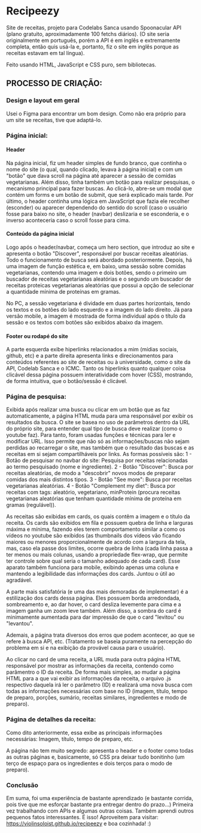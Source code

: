 # Recipeezy
Site de receitas, projeto para Codelabs Sanca usando Spoonacular API (plano gratuito, aproximadamente 100 fetchs diários).
(O site seria originalmente em português, porém a API é em inglês e extremamente completa, então quis usá-la e, portanto, fiz o site em inglês porque as receitas estavam em tal língua).  

Feito usando HTML, JavaScript e CSS puro, sem bibliotecas.

## PROCESSO DE CRIAÇÃO:

### Design e layout em geral
Usei o Figma para encontrar um bom design. Como não era próprio para um site se receitas, tive que adaptá-lo.

### Página inicial:

#### Header
Na página inicial, fiz um header simples de fundo branco, que continha o nome do site (o qual, quando clicado, levava à página inicial) e com um "botão" que dava scroll na página até aparecer a sessão de comidas vegetarianas. Além disso, tinha também um botão para realizar pesquisas, o mecanismo principal para fazer buscas. Ao clicá-lo, abre-se um modal que contém um forms e um botão de submit, que será explicado mais tarde.
Por último, o header continha uma lógica em JavaScript que fazia ele recolher (esconder) ou aparecer dependendo do sentido do scroll (caso o usuário fosse para baixo no site, o header (navbar) deslizaria e se esconderia, e o inverso aconteceria caso o scroll fosse para cima.

#### Conteúdo da página inicial
Logo após o header/navbar, começa um hero section, que introduz ao site e apresenta o botão "Discover", responsável por buscar receitas aleatórias. Todo o funcionamento de busca será abordado posteriormente. Depois, há uma imagem de função estética e, em baixo, uma sessão sobre comidas vegetarianas, contendo uma imagem e dois botões, sendo o primeiro um buscador de receitas vegetarianas aleatórias e o segundo um buscador de receitas proteicas vegetarianas aleatórias que possui a opção de selecionar a quantidade mínima de proteínas em gramas.

No PC, a sessão vegetariana é dividade em duas partes horizontais, tendo os textos e os botões do lado esquerdo e a imagem do lado direito. Já para versão mobile, a imagem é mostrada de forma individual após o título da sessão e os textos com botões são exibidos abaixo da imagem. 

#### Footer ou rodapé do site
A parte esquerda exibe hiperlinks relacionados a mim (mídias sociais, github, etc) e a parte direita apresenta links e direcionamentos para conteúdos referentes ao site de receitas ou à universidade, como o site da API, Codelab Sanca e o ICMC.
Tanto os hiperlinks quanto qualquer coisa clicável dessa página possuem interatividade com hover (CSS), mostrando, de forma intuitiva, que o botão/sessão é clicável.


### Página de pesquisa:
Exibida após realizar uma busca ou clicar em um botão que as faz automaticamente, a página HTML muda para uma responsável por exibir os resultados da busca.
O site se basea no uso de parâmetros dentro da URL do próprio site, para entender qual tipo de busca deve realizar (como o youtube faz). Para tanto, foram usadas funções e técnicas para ler e modificar URL. Isso permite que não só as informações/buscas não sejam perdidas ao recarregar o site, mas também que o resultado das buscas e as receitas em si sejam compartilháveis por links.
As formas possíveis são:
  1 - Botão de pesquisar no navbar do site:
  Pesquisa por receitas relacionadas ao termo pesquisado (nome e ingrediente).
  2 - Botão "Discover":
  Busca por receitas aleatórias, de modo a "descobrir" novos modos de preparar comidas dos mais distintos tipos.
  3 - Botão "See more":
  Busca por receitas vegetarianas aleatórias.
  4 - Botão "Complement my diet":
  Busca por receitas com tags: aleatório, vegetariano, minProtein (procura receitas vegetarianas aleatórias que tenham quantidade mínima de proteína em gramas (regulável)).

As receitas são exibidas em cards, os quais contêm a imagem e o título da receita. Os cards são exibidos em fila e possuem quebra de linha e larguras máxima e mínima, fazendo eles terem comportamento similar a como os vídeos no youtube são exibidos (as thumbnails dos vídeos vão ficando maiores ou menores proporcionalmente de acordo com a largura da tela, mas, caso ela passe dos limites, ocorre quebra de linha (cada linha passa a ter menos ou mais colunas, usando a propriedade flex-wrap, que permite ter controle sobre qual seria o tamanho adequado de cada card).
Esse aparato também funciona para mobile, exibindo apenas uma coluna e mantendo a legibilidade das informações dos cards. Juntou o útil ao agradável.

A parte mais satisfatória (e uma das mais demoradas de implementar) é a estilização dos cards dessa página.
Eles possuem borda arredondada, sombreamento e, ao dar hover, o card desliza levemente para cima e a imagem ganha um zoom leve também. Além disso, a sombra do card é minimamente aumentada para dar impressão de que o card "levitou" ou "levantou".

Ademais, a página trata diversos dos erros que podem acontecer, ao que se refere à busca API, etc.
(Tratamento se baseia puramente na percepção do problema em si e na exibição da provável causa para o usuário).

Ao clicar no card de uma receita, a URL muda para outra página HTML responsável por mostrar as informações da receita, contendo como parâmentro o ID da receita. De forma mais simples, ao mudar a página HTML para a que vai exibir as informações da receita, o arquivo .js respectivo daquela irá ler o parâmetro (ID) e realizará uma nova busca com todas as informações necessárias com base no ID (imagem, título, tempo de preparo, porções, sumário, receitas similares, ingredientes e modo de preparo).

### Página de detalhes da receita:
Como dito anteriormente, essa exibe as principais informações necessárias: Imagem, título, tempo de preparo, etc.

A página não tem muito segredo: apresenta o header e o footer como todas as outras páginas e, basicamente, só CSS pra deixar tudo bonitinho (um terço de espaço para os ingredientes e dois terços para o modo de preparo).

### Conclusão
Em suma, foi uma experiência de bastante aprendizado (e bastante corrida, pois tive que me esforçar bastante pra entregar dentro do prazo...)
Primeira vez trabalhando com APIs e algumas outras coisas. Também aprendi outros pequenos fatos interessantes.
É isso! Aproveitem para visitar: https://violinsoloist.github.io/recipeezy e boa cozinhada! :)
